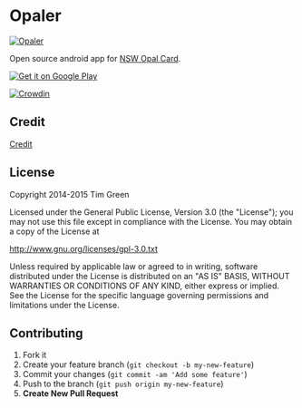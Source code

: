 # Opaler

[![Opaler](https://raw.githubusercontent.com/timgreen/opaler/master/android/main/src/main/res/drawable-hdpi/logo.png)](https://play.google.com/store/apps/details?id=it.timgreen.opal)

Open source android app for [NSW Opal Card](https://www.opal.com.au).

[![Get it on Google Play](https://developer.android.com/images/brand/en_generic_rgb_wo_45.png)](https://play.google.com/store/apps/details?id=it.timgreen.opal)

[![Crowdin](https://d322cqt584bo4o.cloudfront.net/opaler/localized.png)](https://crowdin.com/project/opaler)

## Credit
[Credit](http://htmlpreview.github.io/?https://github.com/timgreen/opaler/blob/master/android/main/src/main/res/raw/credit.html)

## License

Copyright 2014-2015 Tim Green

Licensed under the General Public License, Version 3.0 (the "License");
you may not use this file except in compliance with the License.
You may obtain a copy of the License at

   http://www.gnu.org/licenses/gpl-3.0.txt

Unless required by applicable law or agreed to in writing, software
distributed under the License is distributed on an "AS IS" BASIS,
WITHOUT WARRANTIES OR CONDITIONS OF ANY KIND, either express or implied.
See the License for the specific language governing permissions and
limitations under the License.

## Contributing

1. Fork it
2. Create your feature branch (`git checkout -b my-new-feature`)
3. Commit your changes (`git commit -am 'Add some feature'`)
4. Push to the branch (`git push origin my-new-feature`)
5. **Create New Pull Request**
